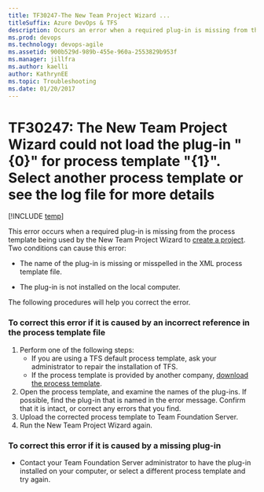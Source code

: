 ```yaml
---
title: TF30247-The New Team Project Wizard ... 
titleSuffix: Azure DevOps & TFS
description: Occurs an error when a required plug-in is missing from the process template being used by the New Team Project Wizard to create a project.
ms.prod: devops
ms.technology: devops-agile
ms.assetid: 900b529d-989b-455e-960a-2553829b953f
ms.manager: jillfra
ms.author: kaelli
author: KathrynEE
ms.topic: Troubleshooting
ms.date: 01/20/2017
---
```


# TF30247: The New Team Project Wizard could not load the plug-in &quot;{0}&quot; for process template &quot;{1}&quot;. Select another process template or see the log file for more details

[!INCLUDE [temp](../../_shared/version-vsts-tfs-all-versions.md)]  

This error occurs when a required plug-in is missing from the process template being used by the New Team Project Wizard to [create a project](../../organizations/projects/create-project.md). Two conditions can cause this error:  
  
-   The name of the plug-in is missing or misspelled in the XML process template file.  
  
-   The plug-in is not installed on the local computer.  
  
 The following procedures will help you correct the error.  
  
### To correct this error if it is caused by an incorrect reference in the process template file  
  
1.  Perform one of the following steps:    
    -   If you are using a TFS default process template, ask your administrator to repair the installation of TFS.    
    -   If the process template is provided by another company, [download the process template](../../boards/work-items/guidance/manage-process-templates.md).     
2.  Open the process template, and examine the names of the plug-ins. If possible, find the plug-in that is named in the error message. Confirm that it is intact, or correct any errors that you find.    
3.  Upload the corrected process template to Team Foundation Server.   
4.  Run the New Team Project Wizard again.  
  
### To correct this error if it is caused by a missing plug-in  
  
-   Contact your Team Foundation Server administrator to have the plug-in installed on your computer, or select a different process template and try again.  
  
